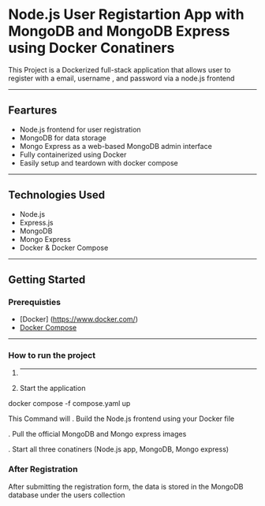 # Node.js User Registartion App with MongoDB and MongoDB Express using Docker Conatiners

This Project is a Dockerized full-stack  application that allows user to register with a email, username , and password via a 
node.js frontend

---

## Feartures

- Node.js frontend for user registration
- MongoDB for data storage
- Mongo Express as a web-based MongoDB admin interface
- Fully containerized using Docker
- Easily setup and teardown with docker compose

---

## Technologies Used

-  Node.js
- Express.js
- MongoDB
- Mongo Express 
- Docker & Docker Compose

---

## Getting Started

### Prerequisties

- [Docker] (https://www.docker.com/)
- [Docker Compose](https://docs.docker.com/compose/)

---

### How to run the project

1. ** **
2. Start the application

docker compose -f compose.yaml up

This Command will 
. Build the Node.js frontend using your Docker file

. Pull the official MongoDB and Mongo express images

. Start all three conatiners (Node.js app, MongoDB, Mongo express)

### After Registration ###

After submitting the registration form, the data is stored in the MongoDB database under the users collection

